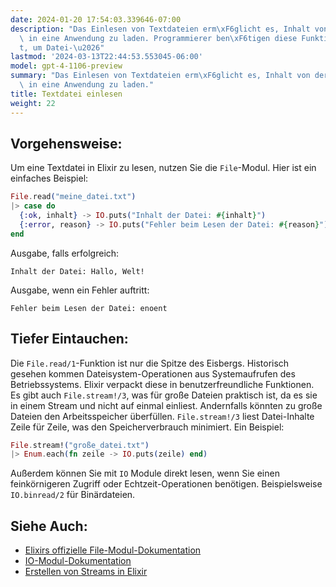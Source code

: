 ```yaml
---
date: 2024-01-20 17:54:03.339646-07:00
description: "Das Einlesen von Textdateien erm\xF6glicht es, Inhalt von der Festplatte\
  \ in eine Anwendung zu laden. Programmierer ben\xF6tigen diese Funktionalit\xE4\
  t, um Datei-\u2026"
lastmod: '2024-03-13T22:44:53.553045-06:00'
model: gpt-4-1106-preview
summary: "Das Einlesen von Textdateien erm\xF6glicht es, Inhalt von der Festplatte\
  \ in eine Anwendung zu laden."
title: Textdatei einlesen
weight: 22
---
```


## Vorgehensweise:
Um eine Textdatei in Elixir zu lesen, nutzen Sie die `File`-Modul. Hier ist ein einfaches Beispiel:

```elixir
File.read("meine_datei.txt")
|> case do
  {:ok, inhalt} -> IO.puts("Inhalt der Datei: #{inhalt}")
  {:error, reason} -> IO.puts("Fehler beim Lesen der Datei: #{reason}")
end
```

Ausgabe, falls erfolgreich:
```
Inhalt der Datei: Hallo, Welt!
```

Ausgabe, wenn ein Fehler auftritt:
```
Fehler beim Lesen der Datei: enoent
```

## Tiefer Eintauchen:
Die `File.read/1`-Funktion ist nur die Spitze des Eisbergs. Historisch gesehen kommen Dateisystem-Operationen aus Systemaufrufen des Betriebssystems. Elixir verpackt diese in benutzerfreundliche Funktionen. Es gibt auch `File.stream!/3`, was für große Dateien praktisch ist, da es sie in einem Stream und nicht auf einmal einliest. Andernfalls könnten zu große Dateien den Arbeitsspeicher überfüllen. `File.stream!/3` liest Datei-Inhalte Zeile für Zeile, was den Speicherverbrauch minimiert. Ein Beispiel:

```elixir
File.stream!("große_datei.txt")
|> Enum.each(fn zeile -> IO.puts(zeile) end)
```

Außerdem können Sie mit `IO` Module direkt lesen, wenn Sie einen feinkörnigeren Zugriff oder Echtzeit-Operationen benötigen. Beispielsweise `IO.binread/2` für Binärdateien.

## Siehe Auch:
- [Elixirs offizielle File-Modul-Dokumentation](https://hexdocs.pm/elixir/File.html)
- [IO-Modul-Dokumentation](https://hexdocs.pm/elixir/IO.html)
- [Erstellen von Streams in Elixir](https://hexdocs.pm/elixir/Stream.html)

